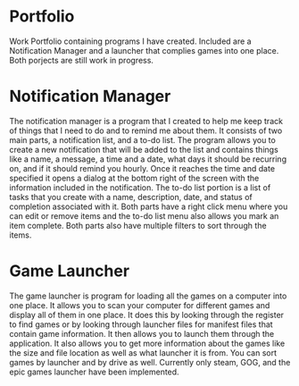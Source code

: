 # Portfolio
Work Portfolio containing programs I have created. Included are a Notification Manager and a launcher that complies games into one place. Both porjects are still work in progress.

# Notification Manager
The notification manager is a program that I created to help me keep track of things that I need to do and to remind me about them. It consists of two main parts, a notification list, and a to-do list. The program allows you to create a new notification that will be added to the list and contains things like a name, a message, a time and a date, what days it should be recurring on, and if it should remind you hourly. Once it reaches the time and date specified it opens a dialog at the bottom right of the screen with the information included in the notification. The to-do list portion is a list of tasks that you create with a name, description, date, and status of completion associated with it. Both parts have a right click menu where you can edit or remove items and the to-do list menu also allows you mark an item complete. Both parts also have multiple filters to sort through the items.

# Game Launcher
The game launcher is program for loading all the games on a computer into one place. It allows you to scan your computer for different games and display all of them in one place. It does this by looking through the register to find games or by looking through launcher files for manifest files that contain game information. It then allows you to launch them through the application. It also allows you to get more information about the games like the size and file location as well as what launcher it is from. You can sort games by launcher and by drive as well. Currently only steam, GOG, and the epic games launcher have been implemented.
